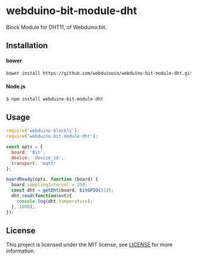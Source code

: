 # webduino-bit-module-dht

Block Module for DHT11, of Webduino:bit.

## Installation
#### bower
```sh
bower install https://github.com/webduinoio/webduino-bit-module-dht.git
```
#### Node.js
```sh
$ npm install webduino-bit-module-dht
```

## Usage
```javascript
require('webduino-blockly');
require('webduino-bit-module-dht');

const opts = {
  board: 'Bit',
  device: 'device_id',
  transport: 'mqtt'
};

boardReady(opts, function (board) {
  board.samplingInterval = 250;
  const dht = getDht(board, bitGPIO(11));
  dht.read(function(evt){
    console.log(dht.temperature);
  }, 1000);
});

```

## License

This project is licensed under the MIT license, see [LICENSE](LICENSE) for more information.
